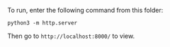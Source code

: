 To run, enter the following command from this folder:

`python3 -m http.server`

Then go to `http://localhost:8000/` to view.
